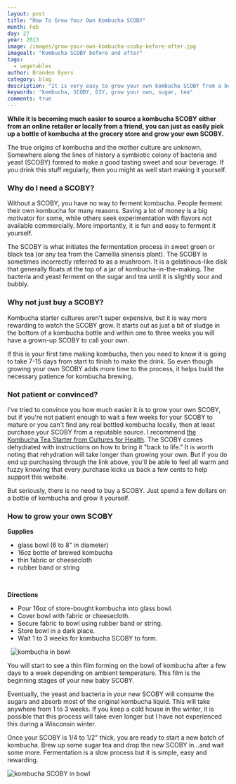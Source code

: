 ```yaml
---
layout: post
title: "How To Grow Your Own Kombucha SCOBY"
month: Feb
day: 27
year: 2013
image: /images/grow-your-own-kombucha-scoby-before-after.jpg
imagealt: "Kombucha SCOBY before and after"
tags:
  - vegetables
author: Branden Byers
category: blog
description: "It is very easy to grow your own kombucha SCOBY from a bottle of store bought kombucha. It only takes a bowl and patience."
keywords: "kombucha, SCOBY, DIY, grow your own, sugar, tea"
comments: true
---
```

**While it is becoming much easier to source a kombucha SCOBY either from an online retailer or locally from a friend, you can just as easily pick up a bottle of kombucha at the grocery store and grow your own SCOBY.**

The true origins of kombucha and the mother culture are unknown. Somewhere along the lines of history a symbiotic colony of bacteria and yeast (SCOBY) formed to make a good tasting sweet and sour beverage. If you drink this stuff regularly, then you might as well start making it yourself.

<h3 class="title">Why do I need a SCOBY?</h3>

Without a SCOBY, you have no way to ferment kombucha. People ferment their own kombucha for many reasons. Saving a lot of money is a big motivator for some, while others seek experimentation with flavors not available commercially. More importantly, it is fun and easy to ferment it yourself.

The SCOBY is what initiates the fermentation process in sweet green or black tea (or any tea from the Camellia sinensis plant). The SCOBY is sometimes incorrectly referred to as a mushroom. It is a gelatinous-like disk that generally floats at the top of a jar of kombucha-in-the-making. The bacteria and yeast ferment on the sugar and tea until it is slightly sour and bubbly.

<h3 class="title">Why not just buy a SCOBY?</h3>

Kombucha starter cultures aren't super expensive, but it is way more rewarding to watch the SCOBY grow. It starts out as just a bit of sludge in the bottom of a kombucha bottle and within one to three weeks you will have a grown-up SCOBY to call your own.

If this is your first time making kombucha, then you need to know it is going to take 7-15 days from start to finish to make the drink. So even though growing your own SCOBY adds more time to the process, it helps build the necessary patience for kombucha brewing.

<h3 class="title">Not patient or convinced?</h3>

I've tried to convince you how much easier it is to grow your own SCOBY, but if you're not patient enough to wait a few weeks for your SCOBY to mature or you can't find any real bottled kombucha locally, then at least purchase your SCOBY from a reputable source. I recommend [the Kombucha Tea Starter from Cultures for Health](http://www.culturesforhealth.com/starter-cultures/kombucha.html?a_aid=50d5f83f819c5). The SCOBY comes dehydrated with instructions on how to bring it "back to life." It is worth noting that rehydration will take longer than growing your own. But if you do end up purchasing through the link above, you'll be able to feel all warm and fuzzy knowing that every purchase kicks us back a few cents to help support this website.

But seriously, there is no need to buy a SCOBY. Just spend a few dollars on a bottle of kombucha and grow it yourself.

<h3 class="title">How to grow your own SCOBY</h3>

**Supplies**
<div>
	<ul class="check-list">
		<li>glass bowl (6 to 8" in diameter)</li>
		<li>16oz bottle of brewed kombucha</li>
		<li>thin fabric or cheesecloth</li>
		<li>rubber band or string</li>
	</ul>
</div>
&nbsp;

**Directions**
<div>
	<ul class="colored-counter-list">
		<li>Pour 16oz of store-bought kombucha into glass bowl.</li>
		<li>Cover bowl with fabric or cheesecloth.</li>
		<li>Secure fabric to bowl using rubber band or string.</li>
		<li>Store bowl in a dark place.</li>
		<li>Wait 1 to 3 weeks for kombucha SCOBY to form.</li>
	</ul>
</div>
&nbsp;

<img src="/images/grow-your-own-kombucha-scoby-1.jpg" alt="kombucha in bowl">

You will start to see a thin film forming on the bowl of kombucha after a few days to a week depending on ambient temperature. This film is the beginning stages of your new baby SCOBY.

Eventually, the yeast and bacteria in your new SCOBY will consume the sugars and absorb most of the original kombucha liquid. This will take anywhere from 1 to 3 weeks. If you keep a cold house in the winter, it is possible that this process will take even longer but I have not experienced this during a Wisconsin winter.

Once your SCOBY is 1/4 to 1/2" thick, you are ready to start a new batch of kombucha. Brew up some sugar tea and drop the new SCOBY in...and wait some more. Fermentation is a slow process but it is simple, easy and rewarding.

<img src="/images/grow-your-own-kombucha-scoby-2.jpg" alt="kombucha SCOBY in bowl">
